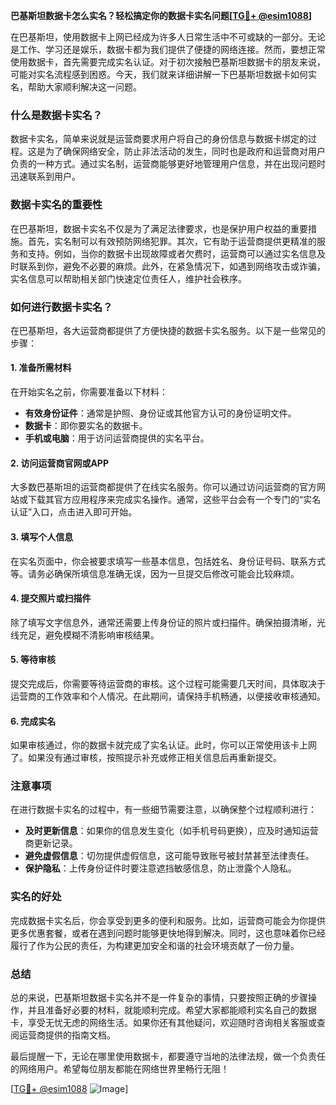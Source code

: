 **巴基斯坦数据卡怎么实名？轻松搞定你的数据卡实名问题[[TG💪+ @esim1088](https://t.me/s/esim1088)]**

在巴基斯坦，使用数据卡上网已经成为许多人日常生活中不可或缺的一部分。无论是工作、学习还是娱乐，数据卡都为我们提供了便捷的网络连接。然而，要想正常使用数据卡，首先需要完成实名认证。对于初次接触巴基斯坦数据卡的朋友来说，可能对实名流程感到困惑。今天，我们就来详细讲解一下巴基斯坦数据卡如何实名，帮助大家顺利解决这一问题。

### 什么是数据卡实名？

数据卡实名，简单来说就是运营商要求用户将自己的身份信息与数据卡绑定的过程。这是为了确保网络安全，防止非法活动的发生，同时也是政府和运营商对用户负责的一种方式。通过实名制，运营商能够更好地管理用户信息，并在出现问题时迅速联系到用户。

### 数据卡实名的重要性

在巴基斯坦，数据卡实名不仅是为了满足法律要求，也是保护用户权益的重要措施。首先，实名制可以有效预防网络犯罪。其次，它有助于运营商提供更精准的服务和支持。例如，当你的数据卡出现故障或者欠费时，运营商可以通过实名信息及时联系到你，避免不必要的麻烦。此外，在紧急情况下，如遇到网络攻击或诈骗，实名信息可以帮助相关部门快速定位责任人，维护社会秩序。

### 如何进行数据卡实名？

在巴基斯坦，各大运营商都提供了方便快捷的数据卡实名服务。以下是一些常见的步骤：

#### 1. 准备所需材料

在开始实名之前，你需要准备以下材料：
- **有效身份证件**：通常是护照、身份证或其他官方认可的身份证明文件。
- **数据卡**：即你要实名的数据卡。
- **手机或电脑**：用于访问运营商提供的实名平台。

#### 2. 访问运营商官网或APP

大多数巴基斯坦的运营商都提供了在线实名服务。你可以通过访问运营商的官方网站或下载其官方应用程序来完成实名操作。通常，这些平台会有一个专门的“实名认证”入口，点击进入即可开始。

#### 3. 填写个人信息

在实名页面中，你会被要求填写一些基本信息，包括姓名、身份证号码、联系方式等。请务必确保所填信息准确无误，因为一旦提交后修改可能会比较麻烦。

#### 4. 提交照片或扫描件

除了填写文字信息外，通常还需要上传身份证的照片或扫描件。确保拍摄清晰，光线充足，避免模糊不清影响审核结果。

#### 5. 等待审核

提交完成后，你需要等待运营商的审核。这个过程可能需要几天时间，具体取决于运营商的工作效率和个人情况。在此期间，请保持手机畅通，以便接收审核通知。

#### 6. 完成实名

如果审核通过，你的数据卡就完成了实名认证。此时，你可以正常使用该卡上网了。如果没有通过审核，按照提示补充或修正相关信息后再重新提交。

### 注意事项

在进行数据卡实名的过程中，有一些细节需要注意，以确保整个过程顺利进行：

- **及时更新信息**：如果你的信息发生变化（如手机号码更换），应及时通知运营商更新记录。
- **避免虚假信息**：切勿提供虚假信息，这可能导致账号被封禁甚至法律责任。
- **保护隐私**：上传身份证件时要注意遮挡敏感信息，防止泄露个人隐私。

### 实名的好处

完成数据卡实名后，你会享受到更多的便利和服务。比如，运营商可能会为你提供更多优惠套餐，或者在遇到问题时能够更快地得到解决。同时，这也意味着你已经履行了作为公民的责任，为构建更加安全和谐的社会环境贡献了一份力量。

### 总结

总的来说，巴基斯坦数据卡实名并不是一件复杂的事情，只要按照正确的步骤操作，并且准备好必要的材料，就能顺利完成。希望大家都能顺利实名自己的数据卡，享受无忧无虑的网络生活。如果你还有其他疑问，欢迎随时咨询相关客服或查阅运营商提供的指南文档。

最后提醒一下，无论在哪里使用数据卡，都要遵守当地的法律法规，做一个负责任的网络用户。希望每位朋友都能在网络世界里畅行无阻！

[[TG💪+ @esim1088](https://t.me/s/esim1088) ![Image](https://i.postimg.cc/4NQfJmqS/Snipaste-2025-05-13-00-14-12.png)]